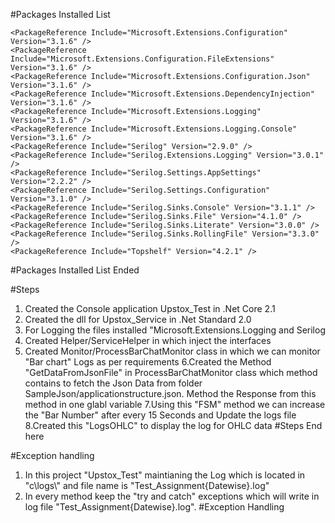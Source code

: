 ﻿#Packages Installed List

    <PackageReference Include="Microsoft.Extensions.Configuration" Version="3.1.6" />
    <PackageReference Include="Microsoft.Extensions.Configuration.FileExtensions" Version="3.1.6" />
    <PackageReference Include="Microsoft.Extensions.Configuration.Json" Version="3.1.6" />
    <PackageReference Include="Microsoft.Extensions.DependencyInjection" Version="3.1.6" />
    <PackageReference Include="Microsoft.Extensions.Logging" Version="3.1.6" />
    <PackageReference Include="Microsoft.Extensions.Logging.Console" Version="3.1.6" />
    <PackageReference Include="Serilog" Version="2.9.0" />
    <PackageReference Include="Serilog.Extensions.Logging" Version="3.0.1" />
    <PackageReference Include="Serilog.Settings.AppSettings" Version="2.2.2" />
    <PackageReference Include="Serilog.Settings.Configuration" Version="3.1.0" />
    <PackageReference Include="Serilog.Sinks.Console" Version="3.1.1" />
    <PackageReference Include="Serilog.Sinks.File" Version="4.1.0" />
    <PackageReference Include="Serilog.Sinks.Literate" Version="3.0.0" />
    <PackageReference Include="Serilog.Sinks.RollingFile" Version="3.3.0" />
    <PackageReference Include="Topshelf" Version="4.2.1" />
 

  #Packages Installed List Ended

  #Steps
  1. Created the Console application Upstox_Test in .Net Core 2.1
  2. Created the dll for Upstox_Service in .Net Standard 2.0
  3. For Logging  the files installed "Microsoft.Extensions.Logging and Serilog
  4. Created Helper/ServiceHelper in which inject the interfaces 
  5. Created Monitor/ProcessBarChatMonitor class in which we can monitor "Bar chart" Logs as per requirements
  6.Created the Method "GetDataFromJsonFile" in ProcessBarChatMonitor class which method contains to fetch the Json Data from folder SampleJson/applicationstructure.json.
    Method the Response from this method in one glabl variable
  7.Using this "FSM" method we can increase the "Bar Number" after every 15 Seconds and Update the logs file
  8.Created this "LogsOHLC" to display the log for OHLC data
  #Steps End here

  #Exception handling
  1. In this project "Upstox_Test" maintianing the Log which is located in "c\\logs\\" and file name is "Test_Assignment{Datewise}.log"
  2. In every method keep the "try and catch" exceptions which will write in log file "Test_Assignment{Datewise}.log".
  #Exception Handling

    
